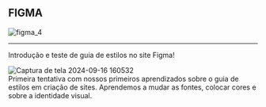 ## FIGMA
![figma_4](https://github.com/user-attachments/assets/2dd688c5-8ca0-4327-add4-178e8b88130c)
<hr>

Introdução e teste de guia de estilos no site Figma!

![Captura de tela 2024-09-16 160532](https://github.com/user-attachments/assets/da343983-acfd-40f7-b2db-e7fffea4d7ed)
<br>
Primeira tentativa com nossos primeiros aprendizados sobre o guia de estilos em criação de sites. Aprendemos a mudar as fontes, colocar cores e sobre a identidade visual.
